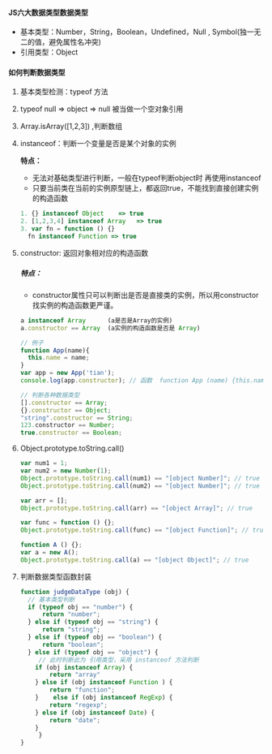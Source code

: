 #### JS六大数据类型数据类型

- 基本类型：Number，String，Boolean，Undefined，Null ,  Symbol(独一无二的值，避免属性名冲突)
- 引用类型：Object

#### 如何判断数据类型

1. 基本类型检测：typeof 方法 

2. typeof null => object => null  被当做一个空对象引用

3. Array.isArray([1,2,3]) ,判断数组 

4. instanceof：判断一个变量是否是某个对象的实例   

   **特点：**

   - 无法对基础类型进行判断，一般在typeof判断object时 再使用instanceof
   - 只要当前类在当前的实例原型链上，都返回true，不能找到直接创建实例的构造函数

   ```js
   1. {} instanceof Object    => true
   2. [1,2,3,4] instanceof Array   => true
   3. var fn = function () {}   
   	 fn instanceof Function => true
   ```

5. constructor: 返回对象相对应的构造函数

   ##### 特点：

   - constructor属性只可以判断出是否是直接类的实例，所以用constructor找实例的构造函数更严谨。

   ```js
   a instanceof Array      (a是否是Array的实例) 
   a.constructor == Array  (a实例的构造函数是否是 Array)
   
   // 例子
   function App(name){
     this.name = name;
   }
   var app = new App('tian');
   console.log(app.constructor); // 函数  function App (name) {this.name = name}
   
   // 判断各种数据类型
   [].constructor == Array;
   {}.constructor == Object;
   "string".constructor == String;
   123.constructor == Number;
   true.constructor == Boolean;
   ```

   

6. Object.prototype.toString.call()

   ```js
   var num1 = 1;
   var num2 = new Number(1);
   Object.prototype.toString.call(num1) == "[object Number]"; // true
   Object.prototype.toString.call(num2) == "[object Number]"; // true
   
   var arr = [];
   Object.prototype.toString.call(arr) == "[object Array]"; // true
   
   var func = function () {};
   Object.prototype.toString.call(func) == "[object Function]"; // true
   
   function A () {};
   var a = new A();
   Object.prototype.toString.call(a) == "[object Object]"; // true
   ```

7. 判断数据类型函数封装

   ```js
   function judgeDataType (obj) {
     // 基本类型判断
     if (typeof obj == "number") {
         return "number";
     } else if (typeof obj == "string") {
         return "string";      
     } else if (typeof obj == "boolean") {
         return "boolean";      
     } else if (typeof obj == "object") {
        // 此时判断此为 引用类型，采用 instanceof 方法判断
       if (obj instanceof Array) {
           return "array"
       } else if (obj instanceof Function ) {
           return "function";
       }	else if (obj instanceof RegExp) {
           return "regexp";     
       } else if (obj instanceof Date) {
           return "date";     
       }
    	}
   }
   ```

   